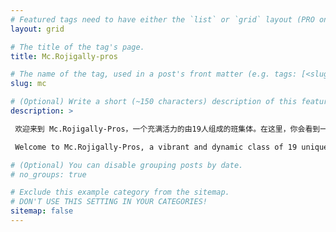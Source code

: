 ```yaml
---
# Featured tags need to have either the `list` or `grid` layout (PRO only).
layout: grid

# The title of the tag's page.
title: Mc.Rojigally-pros

# The name of the tag, used in a post's front matter (e.g. tags: [<slug>]).
slug: mc

# (Optional) Write a short (~150 characters) description of this featured tag.
description: >

 欢迎来到 Mc.Rojigally-Pros，一个充满活力的由19人组成的班集体。在这里，你会看到一群胸有宏图壮志，各怀绝技的年轻人。无论是在课堂上对学术讨论的积极参与，抑或是对课外活动的热情投入，我们都用行动诠释了“团结统一”这四个字。我们班的每一个角落都充满了同学们的欢歌笑语，还有互相给予对方的支持与鼓励。

 Welcome to Mc.Rojigally-Pros, a vibrant and dynamic class of 19 unique individuals. At here, you will see a group of young people with dreams, each possessing different talents and skills. Whether it’s active participation in class discussions or enthusiastic involvement in extracurricular activities, we always demonstrate unparalleled unity and teamwork. Every corner of our class is filled with the laughter of our classmates and the mutual encouragement and support we give each other.

# (Optional) You can disable grouping posts by date.
# no_groups: true

# Exclude this example category from the sitemap.
# DON'T USE THIS SETTING IN YOUR CATEGORIES!
sitemap: false
---
```

